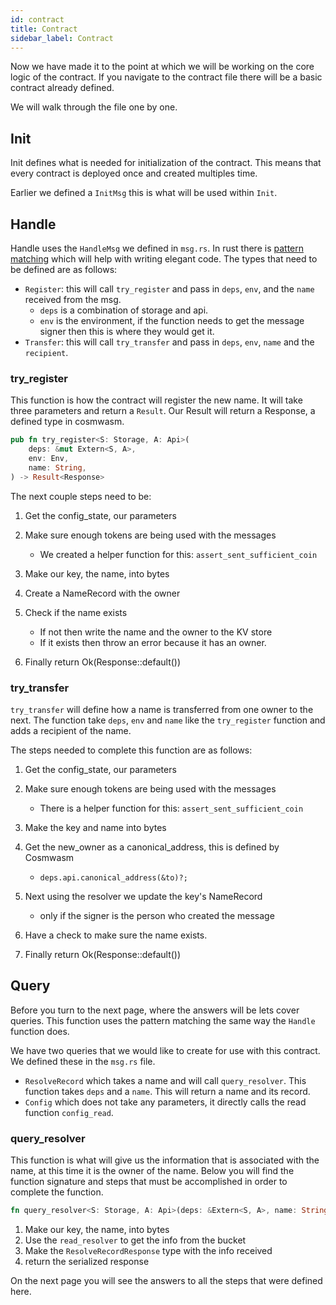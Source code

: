 ```yaml
---
id: contract
title: Contract
sidebar_label: Contract
---
```


Now we have made it to the point at which we will be working on the core logic of the contract. If you navigate to the contract file there will be a basic contract already defined.

We will walk through the file one by one.

## Init

Init defines what is needed for initialization of the contract. This means that every contract is deployed once and created multiples time.

Earlier we defined a `InitMsg` this is what will be used within `Init`. 

## Handle

Handle uses the `HandleMsg` we defined in `msg.rs`. In rust there is [pattern matching](https://doc.rust-lang.org/1.6.0/book/patterns.html) which will help with writing elegant code. The types that need to be defined are as follows:

- `Register`: this will call `try_register` and pass in `deps`, `env`, and the `name` received from the msg.
  - `deps` is a combination of storage and api.
  - `env` is the environment, if the function needs to get the message signer then this is where they would get it.
- `Transfer`: this will call `try_transfer` and pass in `deps`, `env`, `name` and the `recipient`.

### try_register

This function is how the contract will register the new name. It will take three parameters and return a `Result`. Our Result will return a Response, a defined type in cosmwasm.

```rust
pub fn try_register<S: Storage, A: Api>(
    deps: &mut Extern<S, A>,
    env: Env,
    name: String,
) -> Result<Response>
```

The next couple steps need to be:

1. Get the config_state, our parameters
2. Make sure enough tokens are being used with the messages

   - We created a helper function for this: `assert_sent_sufficient_coin`

3. Make our key, the name, into bytes
4. Create a NameRecord with the owner
5. Check if the name exists

   - If not then write the name and the owner to the KV store
   - If it exists then throw an error because it has an owner.

6. Finally return Ok(Response::default())

### try_transfer

`try_transfer` will define how a name is transferred from one owner to the next. The function take `deps`, `env` and `name` like the `try_register` function and adds a recipient of the name.

The steps needed to complete this function are as follows:

1. Get the config_state, our parameters
2. Make sure enough tokens are being used with the messages

   - There is a helper function for this: `assert_sent_sufficient_coin`

3. Make the key and name into bytes
4. Get the new_owner as a canonical_address, this is defined by Cosmwasm
   - `deps.api.canonical_address(&to)?;`
5. Next using the resolver we update the key's NameRecord
   - only if the signer is the person who created the message
6. Have a check to make sure the name exists.
7. Finally return Ok(Response::default())

## Query

Before you turn to the next page, where the answers will be lets cover queries. This function uses the pattern matching the same way the `Handle` function does.

We have two queries that we would like to create for use with this contract. We defined these in the `msg.rs` file.

- `ResolveRecord` which takes a name and will call `query_resolver`. This function takes `deps` and a `name`. This will return a name and its record.
- `Config` which does not take any parameters, it directly calls the read function `config_read`.

### query_resolver

This function is what will give us the information that is associated with the name, at this time it is the owner of the name. Below you will find the function signature and steps that must be accomplished in order to complete the function.

```rust
fn query_resolver<S: Storage, A: Api>(deps: &Extern<S, A>, name: String) -> Result<Vec<u8>>
```

1. Make our key, the name, into bytes
2. Use the `read_resolver` to get the info from the bucket
3. Make the `ResolveRecordResponse` type with the info received
4. return the serialized response

On the next page you will see the answers to all the steps that were defined here.
